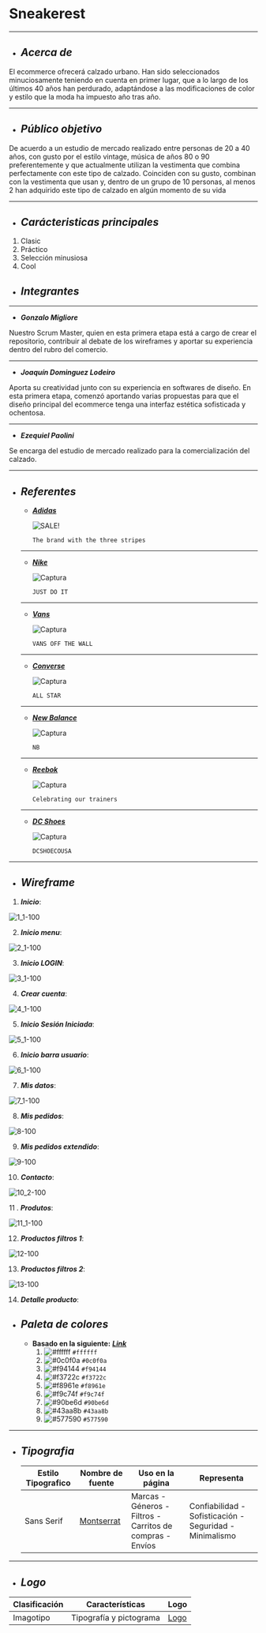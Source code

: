 # Sneakerest

---

+ ## ___Acerca de___

El ecommerce ofrecerá calzado urbano. Han sido seleccionados minuciosamente teniendo en cuenta en primer lugar, que a lo largo de los últimos 40 años han perdurado, adaptándose a las modificaciones de color y estilo que la moda ha impuesto año tras año.

---

+  ## ___Público objetivo___

 De acuerdo a un estudio de mercado realizado entre personas de 20 a 40 años, con gusto por el estilo vintage, música de años 80 o 90 preferentemente y que actualmente utilizan la vestimenta que combina perfectamente con este tipo de calzado. Coinciden con su gusto, combinan con la vestimenta que usan y, dentro de un grupo de 10 personas, al menos 2 han adquirido este tipo de calzado en algún momento de su vida

---

+ ## ___Carácteristicas principales___
1. Clasic
2. Práctico
3. Selección minusiosa
4. Cool 

+ ## ___Integrantes___

---

- ___Gonzalo Migliore___

Nuestro Scrum Master, quien en esta primera etapa está a cargo de crear el repositorio, contribuir al debate de los wireframes y aportar su experiencia dentro del rubro del comercio. 

---

- ___Joaquín Dominguez Lodeiro___

Aporta su creatividad junto con su experiencia en softwares de diseño. En esta primera etapa, comenzó aportando varias propuestas para que el diseño principal del ecommerce tenga una interfaz estética sofisticada y ochentosa.

---

- ___Ezequiel Paolini___

 Se encarga del estudio de mercado realizado para la comercialización del calzado.

---

+ ## ___Referentes___
    - [___Adidas___](https://www.adidas.com/us)
    
        ![SALE!](https://brand.assets.adidas.com/image/upload/f_auto,q_auto,fl_lossy/enUS/Images/COMM-SS20-MayPromo-MemorialDay-mh-upto50off-d_tcm221-494128.jpg)
        ```
        The brand with the three stripes
    ___

    - [___Nike___](https://www.nike.com/us/es/)
    
        ![Captura](https://i2.wp.com/fakeinet.com/wp-content/uploads/2019/11/nnkeug.com-tienda-online-falsa-Nike.jpg?fit=754%2C972&ssl=1)
        ```
        JUST DO IT
    ___

    - [___Vans___](https://www.nike.com/us/es/)
    
        ![Captura](https://i1.wp.com/fakeinet.com/wp-content/uploads/2018/11/vsshops.club-tienda-online-falsa-sneakers-Vans.jpg?fit=752%2C936&ssl=1)
        ```
        VANS OFF THE WALL
    ___

    - [___Converse___](https://www.converse.com/us)
    
        ![Captura](https://i2.wp.com/fakeinet.com/wp-content/uploads/2018/11/crazyshoes.club-tienda-online-falsa-zapatillas-Converse.jpg)
        ```
        ALL STAR
    ___

    - [___New Balance___](https://www.newbalance.com/)
    
        ![Captura](https://fgl.scene7.com/is/image/FGLSportsLtd/FGL_HEADER_MOBILE_728x500_WGN_KAWHI?wid=728&fit=fit,1&op_sharpen=1&resMode=sharp2&qlt=85,1)
        ```
        NB
    ___

    - [___Reebok___](https://www.reebok.com/us)
    
        ![Captura](https://i2.wp.com/fakeinet.com/wp-content/uploads/2018/10/reeboktienda.online-tienda-online-estafa-reebok.jpg?fit=800%2C614&ssl=1&is-pending-load=1)
        ```
        Celebrating our trainers
    ___

    - [___DC Shoes___](https://www.dcshoes.com/)
    
        ![Captura](https://pic.accessify.com/thumbnails/777x423/d/dcshoes.co.id.png)
        ```
        DCSHOECOUSA
___     

+ ## ___Wireframe___

1. ***Inicio***:

![1_1-100](https://user-images.githubusercontent.com/65030877/82844499-1fec3900-9eb7-11ea-81af-18252b67a43b.jpg)

2. ***Inicio  menu***:

![2_1-100](https://user-images.githubusercontent.com/65030877/82844582-6477d480-9eb7-11ea-93b4-a298658f3332.jpg)

3. ***Inicio LOGIN***:

![3_1-100](https://user-images.githubusercontent.com/65030877/82844919-bbca7480-9eb8-11ea-8188-135f210c1112.jpg)

4. ***Crear cuenta***:

![4_1-100](https://user-images.githubusercontent.com/65030877/82844971-fc29f280-9eb8-11ea-96e8-0b0e5418bb5c.jpg)

5. ***Inicio Sesión Iniciada***:


![5_1-100](https://user-images.githubusercontent.com/65030877/82845065-56c34e80-9eb9-11ea-9ab4-083bfbc26319.jpg)

6. ***Inicio barra usuario***:

![6_1-100](https://user-images.githubusercontent.com/65030877/82845164-d2bd9680-9eb9-11ea-83bf-c41d52488ec1.jpg)

7. ***Mis datos***:

![7_1-100](https://user-images.githubusercontent.com/65030877/82845739-16b19b00-9ebc-11ea-8d13-ae348ceb7a67.jpg)

8. ***Mis pedidos***:

![8-100](https://user-images.githubusercontent.com/65030877/82845802-48c2fd00-9ebc-11ea-918b-9def0b89422c.jpg)

9. ***Mis pedidos extendido***:

![9-100](https://user-images.githubusercontent.com/65030877/82845860-93447980-9ebc-11ea-8dc5-65d15fee7f76.jpg)

10. ***Contacto***:

![10_2-100](https://user-images.githubusercontent.com/65030877/82845915-d3a3f780-9ebc-11ea-97cc-59a12017a186.jpg)

11 . ***Produtos***:

![11_1-100](https://user-images.githubusercontent.com/65030877/82846006-33020780-9ebd-11ea-8e9b-90cefc18ab57.jpg)

12. ***Productos filtros 1***:

![12-100](https://user-images.githubusercontent.com/65030877/82846108-a86dd800-9ebd-11ea-9897-ea0fae60fce5.jpg)

13. ***Productos filtros 2***:


![13-100](https://user-images.githubusercontent.com/65030877/82846138-cf2c0e80-9ebd-11ea-84a7-9d280b274f92.jpg)


14. ***Detalle producto***:






















+ ## ___Paleta de colores___
    - __Basado en la siguiente:__ [___Link___](https://coolors.co/f94144-f3722c-f8961e-f9c74f-90be6d-43aa8b-577590)
        1. ![#ffffff](https://via.placeholder.com/15/ffffff/000000?text=+) `#ffffff`
        2. ![#0c0f0a](https://via.placeholder.com/15/0c0f0a/000000?text=+) `#0c0f0a`
        3. ![#f94144](https://via.placeholder.com/15/f94144/000000?text=+) `#f94144`
        4. ![#f3722c](https://via.placeholder.com/15/f3722c/000000?text=+) `#f3722c`
        5. ![#f8961e](https://via.placeholder.com/15/f8961e/000000?text=+) `#f8961e`
        6. ![#f9c74f](https://via.placeholder.com/15/f9c74f/000000?text=+) `#f9c74f`
        7. ![#90be6d](https://via.placeholder.com/15/90be6d/000000?text=+) `#90be6d`
        8. ![#43aa8b](https://via.placeholder.com/15/43aa8b/000000?text=+) `#43aa8b`
        9. ![#577590](https://via.placeholder.com/15/577590/000000?text=+) `#577590`
        
___

+ ## ___Tipografia___
    | Estilo Tipografico | Nombre de fuente | Uso en la página | Representa |
    | ------------- | ------------- | ------------- | ------------- |
    | Sans Serif  | [Montserrat](https://fonts.google.com/specimen/Montserrat?category=Sans+Serif&query=mont)  | Marcas - Géneros - Filtros - Carritos de compras - Envíos | Confiabilidad - Sofisticación - Seguridad - Minimalismo |

___


+ ## ___Logo___


|Clasificación | Características        |Logo
|-------------|------------|--------|
|Imagotipo|Tipografía y pictograma|[Logo](https://imageneswebb.blogspot.com/Imagenlogonegro)
